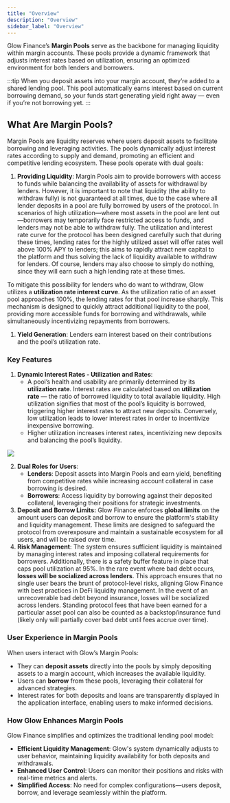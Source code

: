 ```yaml
---
title: "Overview"
description: "Overview"
sidebar_label: "Overview"
---
```


Glow Finance’s **Margin Pools** serve as the backbone for managing liquidity within margin accounts. These pools provide a dynamic framework that adjusts interest rates based on utilization, ensuring an optimized environment for both lenders and borrowers.

:::tip
When you deposit assets into your margin account, they’re added to a shared lending pool. This pool automatically earns interest based on current borrowing demand, so your funds start generating yield right away — even if you’re not borrowing yet.
:::

## **What Are Margin Pools?**

Margin Pools are liquidity reserves where users deposit assets to facilitate borrowing and leveraging activities. The pools dynamically adjust interest rates according to supply and demand, promoting an efficient and competitive lending ecosystem. These pools operate with dual goals:

1. **Providing Liquidity**: Margin Pools aim to provide borrowers with access to funds while balancing the availability of assets for withdrawal by lenders. However, it is important to note that liquidity (the ability to withdraw fully) is not guaranteed at all times, due to the case where all lender deposits in a pool are fully borrowed by users of the protocol. In scenarios of high utilization—where most assets in the pool are lent out—borrowers may temporarily face restricted access to funds, and lenders may not be able to withdraw fully. The utilization and interest rate curve for the protocol has been designed carefully such that during these times, lending rates for the highly utilized asset will offer rates well above 100% APY to lenders; this aims to rapidly attract new capital to the platform and thus solving the lack of liquidity available to withdraw for lenders. Of course, lenders may also choose to simply do nothing, since they will earn such a high lending rate at these times.

To mitigate this possibility for lenders who do want to withdraw, Glow utilizes a **utilization rate interest curve**. As the utilization ratio of an asset pool approaches 100%, the lending rates for that pool increase sharply. This mechanism is designed to quickly attract additional liquidity to the pool, providing more accessible funds for borrowing and withdrawals, while simultaneously incentivizing repayments from borrowers.

1. **Yield Generation**: Lenders earn interest based on their contributions and the pool’s utilization rate.

### **Key Features**

1. **Dynamic Interest Rates - Utilization and Rates**:
    - A pool’s health and usability are primarily determined by its **utilization rate**. Interest rates are calculated based on **utilization rate** — the ratio of borrowed liquidity to total available liquidity. High utilization signifies that most of the pool’s liquidity is borrowed, triggering higher interest rates to attract new deposits. Conversely, low utilization leads to lower interest rates in order to incentivize inexpensive borrowing.
    - Higher utilization increases interest rates, incentivizing new deposits and balancing the pool’s liquidity.

![](/img/integrate-1.png)

2. **Dual Roles for Users**:
    - **Lenders**: Deposit assets into Margin Pools and earn yield, benefiting from competitive rates while increasing account collateral in case borrowing is desired.
    - **Borrowers**: Access liquidity by borrowing against their deposited collateral, leveraging their positions for strategic investments.
3. **Deposit and Borrow Limits:** Glow Finance enforces **global limits** on the amount users can deposit and borrow to ensure the platform's stability and liquidity management. These limits are designed to safeguard the protocol from overexposure and maintain a sustainable ecosystem for all users, and will be raised over time.
4. **Risk Management**:
    The system ensures sufficient liquidity is maintained by managing interest rates and imposing collateral requirements for borrowers.  Additionally, there is a safety buffer feature in place that caps pool utilization at 95%. In the rare event where bad debt occurs, **losses will be socialized across lenders**. This approach ensures that no single user bears the brunt of protocol-level risks, aligning Glow Finance with best practices in DeFi liquidity management.  In the event of an unrecoverable bad debt beyond insurance, losses will be socialized across lenders. Standing protocol fees that have been earned for a particular asset pool can also be counted as a backstop/insurance fund (likely only will partially cover bad debt until fees accrue over time).


### **User Experience in Margin Pools**

When users interact with Glow’s Margin Pools:

- They can **deposit assets** directly into the pools by simply depositing assets to a margin account, which increases the available liquidity.
- Users can **borrow** from these pools, leveraging their collateral for advanced strategies.
- Interest rates for both deposits and loans are transparently displayed in the application interface, enabling users to make informed decisions.

### **How Glow Enhances Margin Pools**

Glow Finance simplifies and optimizes the traditional lending pool model:

- **Efficient Liquidity Management**: Glow's system dynamically adjusts to user behavior, maintaining liquidity availability for both deposits and withdrawals.
- **Enhanced User Control**: Users can monitor their positions and risks with real-time metrics and alerts.
- **Simplified Access**: No need for complex configurations—users deposit, borrow, and leverage seamlessly within the platform.
